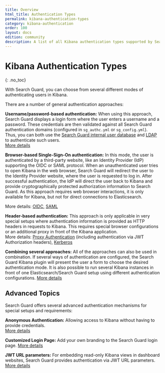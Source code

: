 ```yaml
---
title: Overview
html_title: Authentication Types
permalink: kibana-authentication-types
category: kibana-authentication
order: 100
layout: docs
edition: community
description: A list of all Kibana authentication types supported by Search Guard. Protect Kibana from any unauthorized access.
---
```

<!---
Copyright 2020 floragunn GmbH
-->

# Kibana Authentication Types
{: .no_toc}

With Search Guard, you can choose from several different modes of authenticating users in Kibana.

There are a number of general authentication approaches:

**Username/password-based authentication:** When using this approach, Search Guard displays a login form where the user enters a username and a password. These credentials are then validated against all Search Guard authentication domains (configured in `sg_authc.yml` or `sg_config.yml`). Thus, you can both use the [Search Guard internal user database](../_docs_roles_permissions/configuration_internalusers.md) and [LDAP](../_docs_auth_auth/auth_auth_ldap.md) to authenticate such users.  
[More details](kibana_authentication_basicauth.md)

**Browser-based Single-Sign-On authentication:** In this mode, the user is authenticated by a third-party website, like an Identity Provider (IdP) supporting the OIDC or SAML protocol. When an unauthenticated user tries to open Kibana in the web browser, Search Guard will redirect the user to the Identity Provider website, where the user is requested to log in. After successful authentication, the IdP will direct the user back to Kibana and provide cryptographically protected authorization information to Search Guard. As this approach requires web browser interactions, it is only available for Kibana, but not for direct connections to Elasticsearch.  

More details: [OIDC](kibana_authentication_openid.md), [SAML](kibana_authentication_saml.md)

**Header-based authentication:** This approach is only applicable in very special setups where authentication information is provided as HTTP headers in requests to Kibana. This requires special browser configurations or an additional proxy in front of the Kibana application.  
More details: [Proxy Authentication](kibana_authentication_proxy.md) (including authentication via JWT Authorization headers), [Kerberos](kibana_authentication_kerberos.md)

**Combining several approaches:** All of the approaches can also be used in combination. If several ways of authentication are configured, the Search Guard Kibana plugin will present the user a form to choose the desired authentication mode. It is also possible to run several Kibana instances in front of one Elasticsearch/Search Guard setup using different authentication configurations. [More details](kibana_authentication_multi_auth.md)

## Advanced Topics

Search Guard offers several advanced authentication mechanisms for special setups and requirements:

**Anonymous Authentication:** Allowing access to Kibana without having to provide credentials.  
[More details](kibana_authentication_anonymous.md)

**Customized Login Page:** Add your own branding to the Search Guard login page.
[More details](kibana_customize_login.md)

**JWT URL parameters:** For embedding read-only Kibana views in dashboard websites, Search Guard provides authentication via JWT URL parameters.   
[More details](kibana_authentication_jwt.md)

